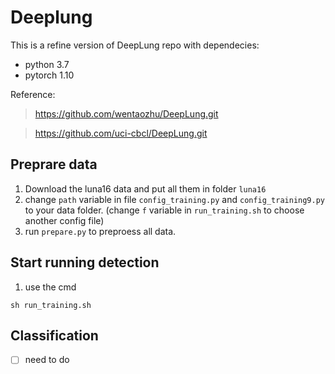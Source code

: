  # Deeplung 
 This is a refine version of DeepLung repo with dependecies:
 * python 3.7
 * pytorch 1.10
 
 Reference: 
 > https://github.com/wentaozhu/DeepLung.git
 
 > https://github.com/uci-cbcl/DeepLung.git
 
 ## Preprare data
 1. Download the luna16 data and put all them in folder `luna16`
 2. change `path` variable in file `config_training.py` and `config_training9.py` to your data folder. (change `f` variable in `run_training.sh` to choose another config file)
 3. run `prepare.py` to preproess all data.

## Start running detection
1. use the cmd
```
sh run_training.sh 
```

## Classification 
- [ ] need to do
